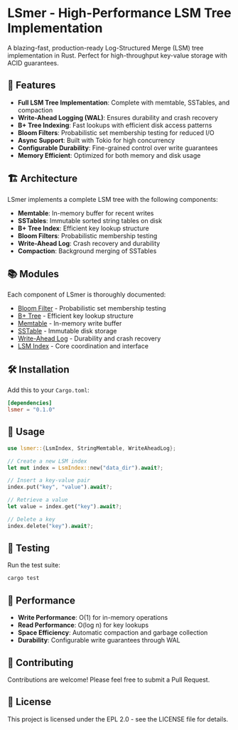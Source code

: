 # LSmer - High-Performance LSM Tree Implementation

A blazing-fast, production-ready Log-Structured Merge (LSM) tree implementation in Rust.
Perfect for high-throughput key-value storage with ACID guarantees.

## 🚀 Features

- **Full LSM Tree Implementation**: Complete with memtable, SSTables, and compaction
- **Write-Ahead Logging (WAL)**: Ensures durability and crash recovery
- **B+ Tree Indexing**: Fast lookups with efficient disk access patterns
- **Bloom Filters**: Probabilistic set membership testing for reduced I/O
- **Async Support**: Built with Tokio for high concurrency
- **Configurable Durability**: Fine-grained control over write guarantees
- **Memory Efficient**: Optimized for both memory and disk usage

## 🏗️ Architecture

LSmer implements a complete LSM tree with the following components:

- **Memtable**: In-memory buffer for recent writes
- **SSTables**: Immutable sorted string tables on disk
- **B+ Tree Index**: Efficient key lookup structure
- **Bloom Filters**: Probabilistic membership testing
- **Write-Ahead Log**: Crash recovery and durability
- **Compaction**: Background merging of SSTables

## 📚 Modules

Each component of LSmer is thoroughly documented:

- [Bloom Filter](src/bloom/README.md) - Probabilistic set membership testing
- [B+ Tree](src/bptree/README.md) - Efficient key lookup structure
- [Memtable](src/memtable/README.md) - In-memory write buffer
- [SSTable](src/sstable/README.md) - Immutable disk storage
- [Write-Ahead Log](src/wal/README.md) - Durability and crash recovery
- [LSM Index](src/lsm_index/README.md) - Core coordination and interface

## 🛠️ Installation

Add this to your `Cargo.toml`:

```toml
[dependencies]
lsmer = "0.1.0"
```

## 📖 Usage

```rust
use lsmer::{LsmIndex, StringMemtable, WriteAheadLog};

// Create a new LSM index
let mut index = LsmIndex::new("data_dir").await?;

// Insert a key-value pair
index.put("key", "value").await?;

// Retrieve a value
let value = index.get("key").await?;

// Delete a key
index.delete("key").await?;
```

## 🧪 Testing

Run the test suite:

```bash
cargo test
```

## 🔧 Performance

- **Write Performance**: O(1) for in-memory operations
- **Read Performance**: O(log n) for key lookups
- **Space Efficiency**: Automatic compaction and garbage collection
- **Durability**: Configurable write guarantees through WAL

## 🤝 Contributing

Contributions are welcome! Please feel free to submit a Pull Request.

## 📄 License

This project is licensed under the EPL 2.0 - see the LICENSE file for details.
